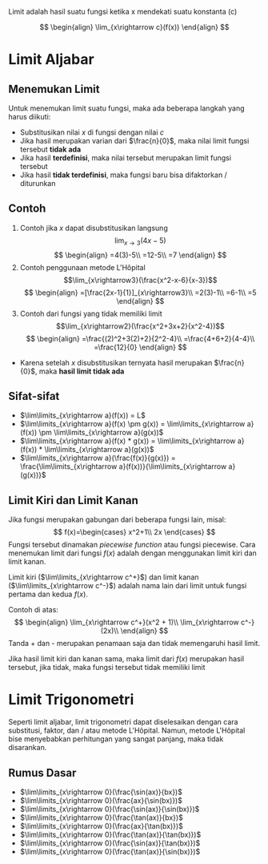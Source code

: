 Limit adalah hasil suatu fungsi ketika x mendekati suatu konstanta (c)

$$
\begin{align}
\lim_{x\rightarrow c}(f(x))
\end{align}
$$
# Limit Aljabar
##  Menemukan Limit
Untuk menemukan limit suatu fungsi, maka ada beberapa langkah yang harus diikuti:

- Substitusikan nilai $x$ di fungsi dengan nilai $c$
- Jika hasil merupakan varian dari $\frac{n}{0}$, maka nilai limit fungsi tersebut **tidak ada**
- Jika hasil **terdefinisi**, maka nilai tersebut merupakan limit fungsi tersebut
- Jika hasil **tidak terdefinisi**, maka fungsi baru bisa difaktorkan / diturunkan

## Contoh

1. Contoh jika $x$ dapat disubstitusikan langsung$$\lim_{x\rightarrow 3}(4x-5)$$
$$
\begin{align}
=4(3)-5\\
=12-5\\
=7
\end{align}
$$
2. Contoh penggunaan metode L'Hôpital $$\lim_{x\rightarrow3}(\frac{x^2-x-6}{x-3})$$
$$
\begin{align}
=[\frac{2x-1}{1}]_{x\rightarrow3}\\
=2(3)-1\\
=6-1\\
=5
\end{align}
$$
3. Contoh dari fungsi yang tidak memiliki limit $$\lim_{x\rightarrow2}(\frac{x^2+3x+2}{x^2-4})$$
$$
\begin{align}
=\frac{(2)^2+3(2)+2}{2^2-4}\\
=\frac{4+6+2}{4-4}\\
=\frac{12}{0}
\end{align}
$$
- Karena setelah $x$ disubstitusikan ternyata hasil merupakan $\frac{n}{0}$, maka **hasil limit tidak ada**

## Sifat-sifat
- $\lim\limits_{x\rightarrow a}(f(x)) = L$
- $\lim\limits_{x\rightarrow a}(f(x) \pm g(x)) = \lim\limits_{x\rightarrow a}(f(x)) \pm \lim\limits_{x\rightarrow a}(g(x))$
- $\lim\limits_{x\rightarrow a}(f(x) * g(x)) = \lim\limits_{x\rightarrow a}(f(x)) * \lim\limits_{x\rightarrow a}(g(x))$
- $\lim\limits_{x\rightarrow a}(\frac{f(x)}{g(x)}) = \frac{\lim\limits_{x\rightarrow a}(f(x))}{\lim\limits_{x\rightarrow a}(g(x))}$


## Limit Kiri dan Limit Kanan
Jika fungsi merupakan gabungan dari beberapa fungsi lain, misal:
$$
f(x)=\begin{cases}
x^2+1\\
2x
\end{cases}
$$
Fungsi tersebut dinamakan *piecewise function* atau fungsi piecewise. Cara menemukan limit dari fungsi $f(x)$ adalah dengan menggunakan limit kiri dan limit kanan.

Limit kiri ($\lim\limits_{x\rightarrow c^+}$) dan limit kanan ($\lim\limits_{x\rightarrow c^-}$) adalah nama lain dari limit untuk fungsi pertama dan kedua $f(x)$.

Contoh di atas:
$$
\begin{align}
\lim_{x\rightarrow c^+}(x^2 + 1)\\
\lim_{x\rightarrow c^-}(2x)\\
\end{align}
$$
Tanda + dan - merupakan penamaan saja dan tidak memengaruhi hasil limit.

Jika hasil limit kiri dan kanan sama, maka limit dari $f(x)$ merupakan hasil tersebut, jika tidak, maka fungsi tersebut tidak memiliki limit

# Limit Trigonometri
Seperti limit aljabar, limit trigonometri dapat diselesaikan dengan cara substitusi, faktor, dan / atau metode L'Hôpital. Namun, metode L'Hôpital bise menyebabkan perhitungan yang sangat panjang, maka tidak disarankan.

## Rumus Dasar
- $\lim\limits_{x\rightarrow 0}(\frac{\sin(ax)}{bx})$
- $\lim\limits_{x\rightarrow 0}(\frac{ax}{\sin(bx)})$
- $\lim\limits_{x\rightarrow 0}(\frac{\sin(ax)}{\sin(bx)})$
- $\lim\limits_{x\rightarrow 0}(\frac{\tan(ax)}{bx})$
- $\lim\limits_{x\rightarrow 0}(\frac{ax}{\tan(bx)})$
- $\lim\limits_{x\rightarrow 0}(\frac{\tan(ax)}{\tan(bx)})$
- $\lim\limits_{x\rightarrow 0}(\frac{\sin(ax)}{\tan(bx)})$
- $\lim\limits_{x\rightarrow 0}(\frac{\tan(ax)}{\sin(bx)})$